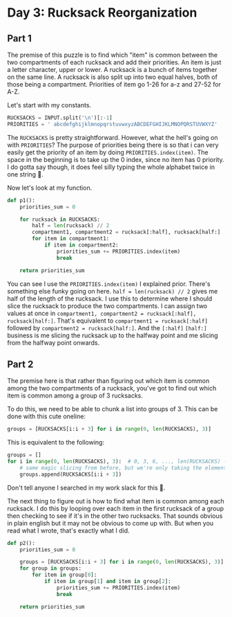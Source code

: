 # Day 3: Rucksack Reorganization
## Part 1
The premise of this puzzle is to find which "item" is common between the two compartments of each rucksack and add 
their priorities.
An item is just a letter character, upper or lower.
A rucksack is a bunch of items together on the same line.
A rucksack is also split up into two equal halves, both of those being a compartment.
Priorities of item go 1-26 for a-z and 27-52 for A-Z.

Let's start with my constants.
```python
RUCKSACKS = INPUT.split('\n')[:-1]
PRIORITIES = ' abcdefghijklmnopqrstuvwxyzABCDEFGHIJKLMNOPQRSTUVWXYZ'
```
The `RUCKSACKS` is pretty straightforward.
However, what the hell's going on with `PRIORITIES`?
The purpose of priorities being there is so that i can very easily get the priority of an item by doing 
`PRIORITIES.index(item)`.
The space in the beginning is to take up the 0 index, since no item has 0 priority.
I do gotta say though, it does feel silly typing the whole alphabet twice in one string 🤪.

Now let's look at my function.
```python
def p1():
    priorities_sum = 0

    for rucksack in RUCKSACKS:
        half = len(rucksack) // 2
        compartment1, compartment2 = rucksack[:half], rucksack[half:]
        for item in compartment1:
            if item in compartment2:
                priorities_sum += PRIORITIES.index(item)
                break

    return priorities_sum
```
You can see I use the `PRIORITIES.index(item)` I explained prior.
There's something else funky going on here.
`half = len(rucksack) // 2` gives me half of the length of the rucksack.
I use this to determine where I should slice the rucksack to produce the two compartments.
I can assign two values at once in `compartment1, compartment2 = rucksack[:half], rucksack[half:]`.
That's equivalent to `compartment1 = rucksack[:half]` followed by `compartment2 = rucksack[half:]`.
And the `[:half]` `[half:]` business is me slicing the rucksack up to the halfway point and me slicing from the 
halfway point onwards.
## Part 2
The premise here is that rather than figuring out which item is common among the two compartments of a rucksack, you've 
got to find out which item is common among a group of 3 rucksacks.

To do this, we need to be able to chunk a list into groups of 3.
This can be done with this cute oneline:
```python
groups = [RUCKSACKS[i:i + 3] for i in range(0, len(RUCKSACKS), 3)]
```
This is equivalent to the following:
```python
groups = []
for i in range(0, len(RUCKSACKS), 3):  # 0, 3, 6, ..., len(RUCKSACKS) - 1
    # same magic slicing from before, but we're only taking the element at the current index, along with the next two
    groups.append(RUCKSACKS[i:i + 3])
```
Don't tell anyone I searched in my work slack for this 🤫.

The next thing to figure out is how to find what item is common among each rucksack.
I do this by looping over each item in the first rucksack of a group then checking to see if it's in the other two rucksacks.
That sounds obvious in plain english but it may not be obvious to come up with. 
But when you read what I wrote, that's exactly what I did.
```python
def p2():
    priorities_sum = 0

    groups = [RUCKSACKS[i:i + 3] for i in range(0, len(RUCKSACKS), 3)]
    for group in groups:
        for item in group[0]:
            if item in group[1] and item in group[2]:
                priorities_sum += PRIORITIES.index(item)
                break

    return priorities_sum
```